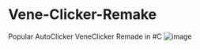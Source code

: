 # Vene-Clicker-Remake
Popular AutoClicker VeneClicker Remade in #C 
![image](https://github.com/user-attachments/assets/df1c8d0c-9fbd-48da-a154-7700380e5173)
